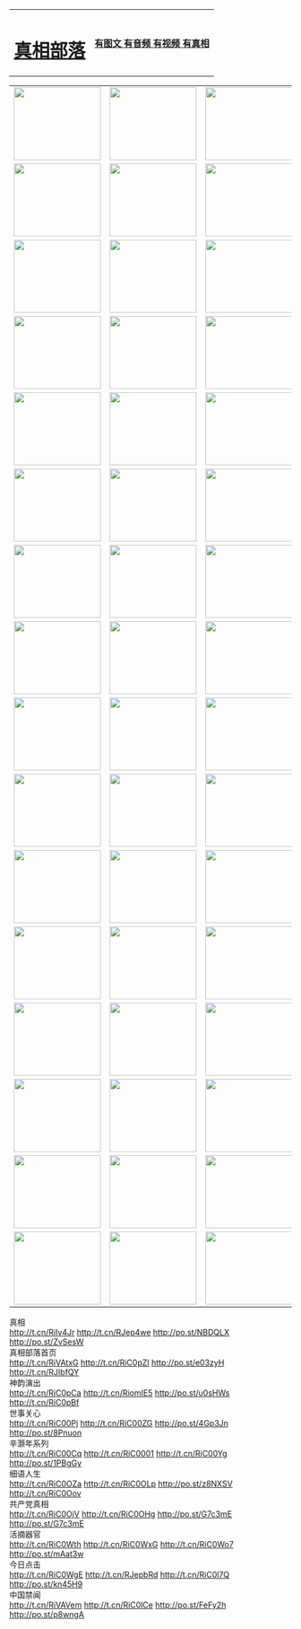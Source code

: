 <table>
<tr>

<td>
	<H1><a href="http://09.getmyip.com/zx/">真相部落</a></H1>
</td>
<td>
	<H4><a href="http://09.getmyip.com/zx/">有图文 有音频 有视频 有真相</a></H4>
</td>
</tr>

</table>
<table>
<tr>
	<td><a href="http://632.bobwills4homes.com/xtr/107/"><img  src ="http://632.bobwills4homes.com/pic/2017/02/107.jpg" width="155px" height="130px"></a></td>
	<td><a href="http://632.bobwills4homes.com/xtr/829/"><img src ="http://632.bobwills4homes.com/pic/2017/02/829.jpg" width="155px" height="130px"></a></td>
	<td><a href="http://632.bobwills4homes.com/xtr/69/"><img  src ="http://632.bobwills4homes.com/pic/2017/02/69.jpg" width="155px" height="130px"></a></td>
	<td><a href="http://632.bobwills4homes.com/xtr/99/"><img  src ="http://632.bobwills4homes.com/pic/2017/02/99.jpg" width="155px" height="130px"></a></td>
</tr>
<tr>
	<td><a href="http://632.bobwills4homes.com/xtr/40/"><img  src ="http://632.bobwills4homes.com/pic/2017/02/40.jpg" width="155px" height="130px"></a></td>
	<td><a href="http://632.bobwills4homes.com/xtr/20/"><img  src ="http://632.bobwills4homes.com/pic/2017/02/20.jpg" width="155px" height="130px"></a></td>
	<td><a href="http://632.bobwills4homes.com/xtr/81/"><img  src ="http://632.bobwills4homes.com/pic/2017/02/81.jpg" width="155px" height="130px"></a></td>
	<td><a href="http://632.bobwills4homes.com/xtr/2/"><img  src ="http://632.bobwills4homes.com/pic/2017/02/2.jpg" width="155px" height="130px"></a></td>
</tr>
<tr>
	<td><a href="http://632.bobwills4homes.com/xtr/86/"><img  src ="http://632.bobwills4homes.com/pic/2017/02/86.jpg" width="155px" height="130px"></a></td>
	<td><a href="http://632.bobwills4homes.com/xtr/109/"><img  src ="http://632.bobwills4homes.com/pic/2017/02/109.jpg" width="155px" height="130px"></a></td>
	<td><a href="http://632.bobwills4homes.com/xtr/1378/"><img  src ="http://632.bobwills4homes.com/pic/2017/02/1378.jpg" width="155px" height="130px"></a></td>
	<td><a href="http://632.bobwills4homes.com/xtr/57/"><img  src ="http://632.bobwills4homes.com/pic/2017/02/57.jpg" width="155px" height="130px"></a></td>
</tr>
<tr>
	<td><a href="http://632.bobwills4homes.com/xtr/1219/"><img  src ="http://632.bobwills4homes.com/pic/2017/02/1219.jpg" width="155px" height="130px"></a></td>
	<td><a href="http://632.bobwills4homes.com/xtr/1220/"><img  src ="http://632.bobwills4homes.com/pic/2017/02/1220.jpg" width="155px" height="130px"></a></td>
	<td><a href="http://632.bobwills4homes.com/xtr/1221/"><img  src ="http://632.bobwills4homes.com/pic/2017/02/1221.jpg" width="155px" height="130px"></a></td>
	<td><a href="http://632.bobwills4homes.com/xtr/51/"><img  src ="http://632.bobwills4homes.com/pic/2017/02/51.jpg" width="155px" height="130px"></a></td>
</tr>
<tr>
	<td><a href="http://632.bobwills4homes.com/xtr/1055/"><img  src ="http://632.bobwills4homes.com/pic/2017/02/1055.jpg" width="155px" height="130px"></a></td>
	<td><a href="http://632.bobwills4homes.com/xtr/611/"><img  src ="http://632.bobwills4homes.com/pic/2017/02/611.jpg" width="155px" height="130px"></a></td>
	<td><a href="http://632.bobwills4homes.com/xtr/1121/"><img  src ="http://632.bobwills4homes.com/pic/2017/02/1121.jpg" width="155px" height="130px"></a></td>
	<td><a href="http://632.bobwills4homes.com/xtr/610/"><img  src ="http://632.bobwills4homes.com/pic/2017/02/610.jpg" width="155px" height="130px"></a></td>
</tr>
<tr>
	<td><a href="http://632.bobwills4homes.com/xtr/1128/"><img  src ="http://632.bobwills4homes.com/pic/2017/02/1128.jpg" width="155px" height="130px"></a></td>
	<td><a href="http://632.bobwills4homes.com/xtr/1395/"><img  src ="http://632.bobwills4homes.com/pic/2017/02/1406.jpg" width="155px" height="130px"></a></td>
	<td><a href="http://632.bobwills4homes.com/xtr/1407/"><img  src ="http://632.bobwills4homes.com/pic/2017/02/1407.jpg" width="155px" height="130px"></a></td>
	<td><a href="http://632.bobwills4homes.com/xtr/934/"><img  src ="http://632.bobwills4homes.com/pic/2017/02/934.jpg" width="155px" height="130px"></a></td>
</tr>
<tr>
	<td><a href="http://632.bobwills4homes.com/xtr/641/"><img  src ="http://632.bobwills4homes.com/pic/2017/02/641.jpg" width="155px" height="130px"></a></td>
	<td><a href="http://632.bobwills4homes.com/xtr/949/"><img  src ="http://632.bobwills4homes.com/pic/2017/02/949.jpg" width="155px" height="130px"></a></td>
	<td><a href="http://632.bobwills4homes.com/xtr/112/"><img  src ="http://632.bobwills4homes.com/pic/2017/02/112.jpg" width="155px" height="130px"></a></td>
	<td><a href="http://632.bobwills4homes.com/xtr/812/"><img  src ="http://632.bobwills4homes.com/pic/2017/02/812.jpg" width="155px" height="130px"></a></td>
</tr>
<tr>
	<td><a href="http://632.bobwills4homes.com/xtr/103/"><img  src ="http://632.bobwills4homes.com/pic/2017/02/103.jpg" width="155px" height="130px"></a></td>
	<td><a href="http://632.bobwills4homes.com/xtr/3/"><img  src ="http://632.bobwills4homes.com/pic/2017/02/3.jpg" width="155px" height="130px"></a></td>
	<td><A HREF="http://632.bobwills4homes.com/mp4/zx/2015/11/Lkmtt.mp4" target="_blank" title="莲开满天庭"><img  src="http://632.bobwills4homes.com/pic/2015/11/Lkmtt3480_jssor.jpg"  width="155px" height="130px"></A></td>
	<td><A HREF="http://632.bobwills4homes.com/mp4/zx/2015/11/2013513.mp4" target="_blank" title="飞旋的法轮"><img  src="http://632.bobwills4homes.com/pic/2015/11/falun480_jssor.jpg"  width="155px" height="130px"></A></td>
</tr>
<tr>
	<td><A HREF="http://632.bobwills4homes.com/mp4/zx/2015/11/NYParade.mp4" target="_blank" title="2004年4月10日法轮功纽约大游行"><img  src="http://632.bobwills4homes.com/pic/2015/11/nyparade480_jssor.jpg"  width="155px" height="130px"></A></td>
	<td><A HREF="http://632.bobwills4homes.com/mp4/news617/2015/05/WEB_s28093.mp4" target="_blank" title="2015年世界法轮大法日特别报导"><img  src="http://632.bobwills4homes.com/pic/2015/11/p6752711a666997037_jssor.jpg"  width="155px" height="130px"></A></td>
	<td><A HREF="http://632.bobwills4homes.com/mp4/news829/2015/11/30211_326650.mp4" target="_blank" title="沧州绑架案连审四天 民众抹泪称审好人"><img  src="http://632.bobwills4homes.com/pic/2015/11/changzhou2480_jssor.jpg"  width="155px" height="130px"></A></td>
	<td><A HREF="http://632.bobwills4homes.com/mp4/mhph/2015/10/changzhou.mp4" target="_blank" title="沧州真相--狮城血泪"><img  src="http://632.bobwills4homes.com/pic/2015/11/changzhou480_jssor.jpg"  width="155px" height="130px"></A></td>
</tr>
<tr>
	<td><A HREF="http://632.bobwills4homes.com/mp4/mhjd/mhjd_55.mp4" target="_blank" title="正义律师与无罪辩护"><img  src="http://632.bobwills4homes.com/pic/2015/11/wzbh480_jssor.jpg"  width="155px" height="130px"></A></td>
	<td><A HREF="http://632.bobwills4homes.com/mp4/zx/2015/11/layerkcs.mp4" target="_blank" title="中国的良心--高智晟律师"><img  src="http://632.bobwills4homes.com/pic/2015/11/layerkcs2480_jssor.jpg"  width="155px" height="130px"></A></td>
	<td><A HREF="http://632.bobwills4homes.com/mp4/mhph/2015/10/szxl.mp4" target="_blank" title="神州血泪--北京、大庆、广东、哈尔滨"><img  src="http://632.bobwills4homes.com/pic/2015/11/szxl480_jssor.jpg"  width="155px" height="130px"></A></td>
	<td><A HREF="http://632.bobwills4homes.com/mp4/zx/2015/11/TangShanFFXS.mp4" target="_blank" title="真相纪录片：凤凰新生"><img  src="http://632.bobwills4homes.com/pic/2015/11/fhxs2480_jssor.jpg"  width="155px" height="130px"></A></td>
</tr>
<tr>
	<td><A HREF="http://632.bobwills4homes.com/mp4/zx/2015/11/jidong.mp4" target="_blank" title="冀东监狱的罪恶"><img  src="http://632.bobwills4homes.com/pic/2015/11/jidong480_jssor.jpg"  width="155px" height="130px"></A></td>
	<td><A HREF="http://632.bobwills4homes.com/mp4/mhph/2015/10/tangshan.mp4" target="_blank" title="凤凰血泪"><img  src="http://632.bobwills4homes.com/pic/2015/11/tangshan480_jssor.jpg"  width="155px" height="130px"></A>
					</div></td>
	<td>	<A HREF="http://632.bobwills4homes.com/mp4/mhph/2015/10/zfxtzxl.mp4" target="_blank" title="政法系统罪行录--唐山篇"><img  src="http://632.bobwills4homes.com/pic/2015/11/zfxtzxl480_jssor.jpg"  width="155px" height="130px"></A></td>
	<td><A HREF="http://632.bobwills4homes.com/mp4/mhph/2015/10/QDBG.mp4" target="_blank" title="青岛悲歌"><img  src="http://632.bobwills4homes.com/pic/2015/10/qdbg2480_jssor.jpg"  width="155px" height="130px"></A></td>
</tr>
<tr>
	<td><A HREF="http://632.bobwills4homes.com/mp4/mhph/2015/10/huludao.mp4" target="_blank" title="葫芦岛永恒的见证"><img  src="http://632.bobwills4homes.com/pic/2015/10/huludao480_jssor.jpg"  width="155px" height="130px"></A></td>
	<td><A HREF="http://632.bobwills4homes.com/mp4/mhph/2015/10/qbzx.mp4" target="_blank" title="湖畔泉边听真相-济南泉城的传奇"><img  src="http://632.bobwills4homes.com/pic/2015/10/hupan480_jssor.jpg"  width="155px" height="130px"></A></td>
	<td><A HREF="http://632.bobwills4homes.com/mp4/mhph/2015/10/baoding_dvd_v2.mp4" target="_blank" title="燕赵悲歌"><img  src="http://632.bobwills4homes.com/pic/2015/10/yzbg480_jssor.jpg"  width="155px" height="130px"></A></td>
	<td><A HREF="http://632.bobwills4homes.com/mp4/zx/2015/11/meihuashi_complete_ED2.0.mp4" target="_blank" title="梅花诗完整版"><img  src="http://632.bobwills4homes.com/pic/2015/11/mhs480_jssor.jpg"  width="155px" height="130px"></A></td>
</tr>
<tr>
	<td><A HREF="http://632.bobwills4homes.com/mp4/zx/2015/11/fengbei512k.mp4" target="_blank" title="丰碑"><img  src="http://632.bobwills4homes.com/pic/2015/11/fongbei480_jssor.jpg"  width="155px" height="130px"></A></td>
	<td><A HREF="http://632.bobwills4homes.com/mp4/zx/2015/11/fytdxComplete.mp4" target="_blank" title="风雨天地行全集"><img  src="http://632.bobwills4homes.com/pic/2015/11/fytdxWhite480_jssor.jpg"  width="155px" height="130px"></A></td>
	<td><A HREF="http://632.bobwills4homes.com/mp4/zx/2015/11/JianZheng.mp4" target="_blank" title="见证"><img  src="http://632.bobwills4homes.com/pic/2015/11/witness480_jssor.jpg"  width="155px" height="130px"></A></td>
	<td><A HREF="http://632.bobwills4homes.com/mp4/mhph/2015/10/hcym.mp4" target="_blank" title="红朝阴谋"><img  src="http://632.bobwills4homes.com/pic/2015/10/hcym480_jssor.jpg"  width="155px" height="130px"></A></td>
</tr>
<tr>
	<td><A HREF="http://632.bobwills4homes.com/mp4/zx/2015/11/zfzxPalV3.mp4" target="_blank" title="是自焚还是骗局"><img  src="http://632.bobwills4homes.com/pic/2015/11/zfzx4805_jssor.jpg"  width="155px" height="130px"></A></td>
	<td><A HREF="http://632.bobwills4homes.com/mp4/zx/2015/11/lsdspMsyTd.mp4" target="_blank" title="历史的审判"><img  src="http://632.bobwills4homes.com/pic/2015/11/lsdsp480_jssor.jpg"  width="155px" height="130px"></A></td>
	<td><A HREF="http://632.bobwills4homes.com/mp4/news886/2015/11/concat886.mp4" target="_blank" title="一周全球控告江泽民"><img  src="http://632.bobwills4homes.com/pic/2015/11/news886480_jssor.jpg"  width="155px" height="130px"></A></td>
	<td><A HREF="http://632.bobwills4homes.com/mp4/news1378/2014/08/CQSD_s0_e4_v2_i0-CQSD_4-video.mp4" target="_blank" title="欧洲的抉择"><img  src="http://632.bobwills4homes.com/pic/2015/11/p5143421a564166643-ss_jssor.jpg"  width="155px" height="130px"></A></td>
</tr>
<tr>
	<td><A HREF="http://632.bobwills4homes.com/mp4/zx/2015/11/hk20150720parade.mp4" target="_blank" title="港法轮功反迫害大游行 大陆游客震撼"><img  src="http://632.bobwills4homes.com/pic/2015/11/281098-ss_jssor.jpg"  width="155px" height="130px"></A></td>
	<td><A HREF="http://632.bobwills4homes.com/mp4/zx/2015/11/20150720hkParade512k.mp4" target="_blank" title="香港法轮功720游行声援诉江潮"><img  src="http://632.bobwills4homes.com/pic/2015/11/2015720parade480_jssor.jpg"  width="155px" height="130px"></A></td>
	<td><A HREF="http://632.bobwills4homes.com/mp4/zx/2015/11/hktdc512.mp4" target="_blank" title="香港退党潮"><img  src="http://632.bobwills4homes.com/pic/2015/11/hktdc480_jssor.jpg"  width="155px" height="130px"></A></td>
	<td><A HREF="http://632.bobwills4homes.com/mp4/news413/2015/11/concat413.mp4" target="_blank" title="本月退党精选"><img  src="http://632.bobwills4homes.com/pic/2015/11/tuidang480_jssor.jpg"  width="155px" height="130px"></A></td>
</tr>
<tr>
	<td><A HREF="http://632.bobwills4homes.com/mp4/news823/2015/11/TSZG_British_1_QA_A_TSZG-61-1_XinHaoNianZuoZh_P617180.mp4" target="_blank" title="辛灏年：纪念《九评共产党》发表十周年演讲"><img  src="http://632.bobwills4homes.com/pic/2015/11/xhn9p10480_jssor.jpg"  width="155px" height="130px"></A></td>
	<td><A HREF="http://632.bobwills4homes.com/mp4/news57/2015/11/JPGCD8.mp4" target="_blank" title="【九评之八】评中国共产党的邪教本质"><img  src="http://632.bobwills4homes.com/pic/2015/11/9pkcd8p480_jssor.jpg"  width="155px" height="130px"></A></td>
	<td><A HREF="http://632.bobwills4homes.com/mp4/other/kao.Chih.Sheng_story.mp4"  target="_blank" title="超越恐惧:高智晟的故事"				style="font-size:20px;"><img src="http://632.bobwills4homes.com/pic/2016/12/GZS201408070902.jpg"  width="155px" height="130px">
						</A></td>
	<td><A HREF="http://632.bobwills4homes.com/mp4/zx/2016/11/oh10yearsInv.mp4"  target="_blank" title="纪录片《活摘 十年调查》完整版" style="font-size:20px;"><img src="http://632.bobwills4homes.com/pic/2016/11/10yearsOHinv.jpg"  width="155px" height="130px">
						</A></td>
</tr>
</table>








<div class="linkbox"><div class="title">真相<div id="url">  <a href="http://t.cn/RiIv4Jr" target=_blank>http://t.cn/RiIv4Jr</a>    <a href="http://t.cn/RJep4we" target=_blank>http://t.cn/RJep4we</a>    <a href="http://po.st/NBDQLX" target=_blank>http://po.st/NBDQLX</a>    <a href="http://po.st/ZvSesW" target=_blank>http://po.st/ZvSesW</a>  </div></div><div class="title">真相部落首页<div id="url">  <a href="http://t.cn/RiVAtxG" target=_blank>http://t.cn/RiVAtxG</a>    <a href="http://t.cn/RiC0pZI" target=_blank>http://t.cn/RiC0pZI</a>    <a href="http://po.st/e03zyH" target=_blank>http://po.st/e03zyH</a>    <a href="http://t.cn/RJIbfQY" target=_blank>http://t.cn/RJIbfQY</a>  </div></div><div class="title">神韵演出<div id="url">  <a href="http://t.cn/RiC0pCa" target=_blank>http://t.cn/RiC0pCa</a>    <a href="http://t.cn/RiomIE5" target=_blank>http://t.cn/RiomIE5</a>    <a href="http://po.st/u0sHWs" target=_blank>http://po.st/u0sHWs</a>    <a href="http://t.cn/RiC0pBf" target=_blank>http://t.cn/RiC0pBf</a>  </div></div><div class="title">世事关心<div id="url">  <a href="http://t.cn/RiC00Pj" target=_blank>http://t.cn/RiC00Pj</a>    <a href="http://t.cn/RiC00ZG" target=_blank>http://t.cn/RiC00ZG</a>    <a href="http://po.st/4Gp3Jn" target=_blank>http://po.st/4Gp3Jn</a>    <a href="http://po.st/8Pnuon" target=_blank>http://po.st/8Pnuon</a>  </div></div><div class="title">辛灏年系列<div id="url">  <a href="http://t.cn/RiC00Cq" target=_blank>http://t.cn/RiC00Cq</a>    <a href="http://t.cn/RiC0001" target=_blank>http://t.cn/RiC0001</a>    <a href="http://t.cn/RiC00Yg" target=_blank>http://t.cn/RiC00Yg</a>    <a href="http://po.st/1PBgGy" target=_blank>http://po.st/1PBgGy</a>  </div></div><div class="title">细语人生<div id="url">  <a href="http://t.cn/RiC0OZa" target=_blank>http://t.cn/RiC0OZa</a>    <a href="http://t.cn/RiC0OLp" target=_blank>http://t.cn/RiC0OLp</a>    <a href="http://po.st/z8NXSV" target=_blank>http://po.st/z8NXSV</a>    <a href="http://t.cn/RiC0Oov" target=_blank>http://t.cn/RiC0Oov</a>  </div></div><div class="title">共产党真相<div id="url">  <a href="http://t.cn/RiC0OjV" target=_blank>http://t.cn/RiC0OjV</a>    <a href="http://t.cn/RiC0OHg" target=_blank>http://t.cn/RiC0OHg</a>    <a href="http://po.st/G7c3mE" target=_blank>http://po.st/G7c3mE</a>    <a href="http://po.st/G7c3mE" target=_blank>http://po.st/G7c3mE</a>  </div></div><div class="title">活摘器官<div id="url">  <a href="http://t.cn/RiC0Wth" target=_blank>http://t.cn/RiC0Wth</a>    <a href="http://t.cn/RiC0WxG" target=_blank>http://t.cn/RiC0WxG</a>    <a href="http://t.cn/RiC0Wo7" target=_blank>http://t.cn/RiC0Wo7</a>    <a href="http://po.st/mAat3w" target=_blank>http://po.st/mAat3w</a>  </div></div><div class="title">今日点击<div id="url">  <a href="http://t.cn/RiC0WgE" target=_blank>http://t.cn/RiC0WgE</a>    <a href="http://t.cn/RJepbRd" target=_blank>http://t.cn/RJepbRd</a>    <a href="http://t.cn/RiC0l7Q" target=_blank>http://t.cn/RiC0l7Q</a>    <a href="http://po.st/kn45H9" target=_blank>http://po.st/kn45H9</a>  </div></div><div class="title">中国禁闻<div id="url">  <a href="http://t.cn/RiVAVem" target=_blank>http://t.cn/RiVAVem</a>    <a href="http://t.cn/RiC0lCe" target=_blank>http://t.cn/RiC0lCe</a>    <a href="http://po.st/FeFy2h" target=_blank>http://po.st/FeFy2h</a>    <a href="http://po.st/p8wngA" target=_blank>http://po.st/p8wngA</a>  </div></div></div>
